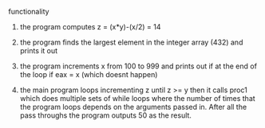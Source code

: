 functionality

1) the program computes z = (x*y)-(x/2) = 14

2) the program finds the largest element in the integer array (432) and prints it out

3) the program increments x from 100 to 999 and prints out if at the end of the loop if eax = x (which doesnt happen)

4) the main program loops incrementing z until z >= y then it calls proc1 which does multiple sets of while loops where the number of times that the program loops depends on the arguments passed in.  After all the pass throughs the program outputs 50 as the result.